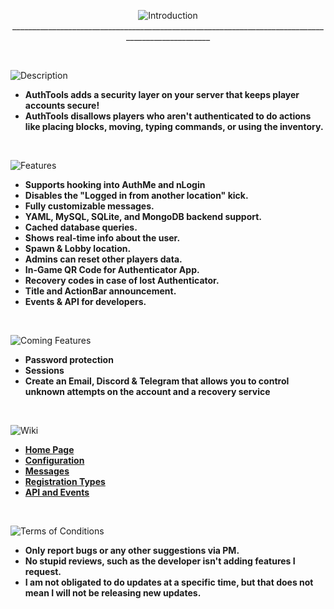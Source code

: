 <p align="center">
  <img width="auto" height="auto" src="https://i.imgur.com/PuLKOmu.png" alt="Introduction">
  ___________________________________________________________________________________________________
</p>
<br />
 
![Description](https://i.imgur.com/T5O7TYV.png)
* **AuthTools adds a security layer on your server that keeps player accounts secure!**
* **AuthTools disallows players who aren't authenticated to do actions like placing blocks, moving, typing commands, or using the inventory.**
 <br />
 
![Features](https://i.imgur.com/edH29NJ.png)
* **Supports hooking into AuthMe and nLogin**
* **Disables the "Logged in from another location" kick.**
* **Fully customizable messages.**
* **YAML, MySQL, SQLite, and MongoDB backend support.**
* **Cached database queries.**
* **Shows real-time info about the user.**
* **Spawn & Lobby location.**
* **Admins can reset other players data.**
* **In-Game QR Code for Authenticator App.**
* **Recovery codes in case of lost Authenticator.**
* **Title and ActionBar announcement.**
* **Events & API for developers.**
<br />
 
![Coming Features](https://i.imgur.com/9HnczE1.png)
* **Password protection**
* **Sessions**
* **Create an Email, Discord & Telegram that allows you to control unknown attempts on the account and a recovery service**
<br />
 
![Wiki](https://i.imgur.com/D8RPaEd.png)
* **[Home Page](https://github.com/pavlyi1/AuthTools/wiki)**
* **[Configuration](https://github.com/pavlyi1/AuthTools/wiki/Configuration)**
* **[Messages](https://github.com/pavlyi1/AuthTools/wiki/Messages)**
* **[Registration Types](https://github.com/pavlyi1/AuthTools/wiki/Registration)**
* **[API and Events](https://docs.pavlyi.eu/)**
<br />
 
![Terms of Conditions](https://i.imgur.com/QARKOhw.png)
* **Only report bugs or any other suggestions via PM.**
* **No stupid reviews, such as the developer isn't adding features I request.**
* **I am not obligated to do updates at a specific time, but that does not mean I will not be releasing new updates.**

